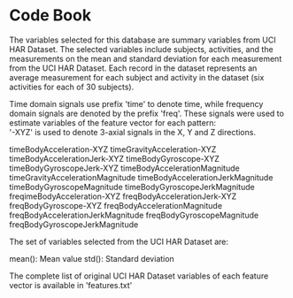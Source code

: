 Code Book 
=================

The variables selected for this database are summary variables from UCI HAR Dataset.
The selected variables include subjects, activities, and  the measurements on the mean and standard deviation for each measurement from the UCI HAR Dataset.
Each record in the dataset represents an average measurement for each subject and activity in the dataset (six activities for each of 30 subjects).

Time domain signals use prefix 'time' to denote time, while frequency domain signals are denoted by the prefix 'freq'.
These signals were used to estimate variables of the feature vector for each pattern:  
'-XYZ' is used to denote 3-axial signals in the X, Y and Z directions.

timeBodyAcceleration-XYZ
timeGravityAcceleration-XYZ
timeBodyAccelerationJerk-XYZ
timeBodyGyroscope-XYZ
timeBodyGyroscopeJerk-XYZ
timeBodyAccelerationMagnitude
timeGravityAccelerationMagnitude
timeBodyAccelerationJerkMagnitude
timeBodyGyroscopeMagnitude
timeBodyGyroscopeJerkMagnitude
freqimeBodyAcceleration-XYZ
freqBodyAccelerationJerk-XYZ
freqBodyGyroscope-XYZ
freqBodyAccelerationMagnitude
freqBodyAccelerationJerkMagnitude
freqBodyGyroscopeMagnitude
freqBodyGyroscopeJerkMagnitude

The set of variables selected from the UCI HAR Dataset are: 

mean(): Mean value
std(): Standard deviation

The complete list of original UCI HAR Dataset variables of each feature vector is available in 'features.txt'
